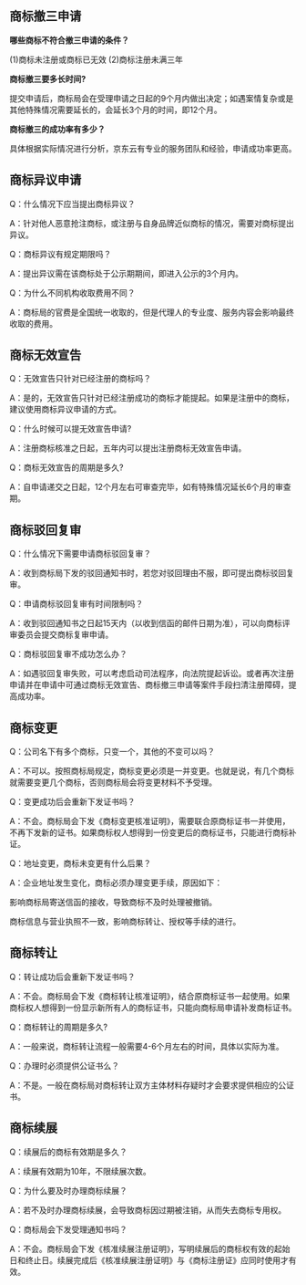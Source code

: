 ## 商标撤三申请
**哪些商标不符合撤三申请的条件？**

(1)商标未注册或商标已无效 (2)商标注册未满三年

**商标撤三要多长时间?**

提交申请后，商标局会在受理申请之日起的9个月内做出决定；如遇案情复杂或是其他特殊情况需要延长的，会延长3个月的时间，即12个月。

**商标撤三的成功率有多少？**

具体根据实际情况进行分析，京东云有专业的服务团队和经验，申请成功率更高。

## 商标异议申请

Q：什么情况下应当提出商标异议？

A：针对他人恶意抢注商标，或注册与自身品牌近似商标的情况，需要对商标提出异议。

Q：商标异议有规定期限吗？

A：提出异议需在该商标处于公示期期间，即进入公示的3个月内。

Q：为什么不同机构收取费用不同？

A：商标局的官费是全国统一收取的，但是代理人的专业度、服务内容会影响最终收取的费用。
## 商标无效宣告
Q：无效宣告只针对已经注册的商标吗？

A：是的，无效宣告只针对已经注册成功的商标才能提起。如果是注册中的商标，建议使用商标异议申请的方式。

Q：什么时候可以提无效宣告申请?

A：注册商标核准之日起，五年内可以提出注册商标无效宣告申请。

Q：商标无效宣告的周期是多久?

A：自申请递交之日起，12个月左右可审查完毕，如有特殊情况延长6个月的审查期。
## 商标驳回复审
Q：什么情况下需要申请商标驳回复审？

A：收到商标局下发的驳回通知书时，若您对驳回理由不服，即可提出商标驳回复审。

Q：申请商标驳回复审有时间限制吗？

A：收到驳回通知书之日起15天内（以收到信函的邮件日期为准），可以向商标评审委员会提交商标复审申请。

Q：商标驳回复审不成功怎么办？

A：如遇驳回复审失败，可以考虑启动司法程序，向法院提起诉讼。或者再次注册申请并在申请中可通过商标无效宣告、商标撤三申请等案件手段扫清注册障碍，提高成功率。
## 商标变更
Q：公司名下有多个商标，只变一个，其他的不变可以吗？

A：不可以。按照商标局规定，商标变更必须是一并变更。也就是说，有几个商标就需要变更几个商标，否则商标局会将变更材料不予受理。

Q：变更成功后会重新下发证书吗？

A：不会。商标局会下发《商标变更核准证明》，需要联合原商标证书一并使用，不再下发新的证书。如果商标权人想得到一份变更后的商标证书，只能进行商标补证。

Q：地址变更，商标未变更有什么后果？

A：企业地址发生变化，商标必须办理变更手续，原因如下：

影响商标局寄送信函的接收，导致商标不及时处理被撤销。

商标信息与营业执照不一致，影响商标转让、授权等手续的进行。

## 商标转让
Q：转让成功后会重新下发证书吗？

A：不会。商标局会下发《商标转让核准证明》，结合原商标证书一起使用。如果商标权人想得到一份显示新所有人的商标证书，只能向商标局申请补发商标证书。

Q：商标转让的周期是多久?

A：一般来说，商标转让流程一般需要4-6个月左右的时间，具体以实际为准。

Q：办理时必须提供公证书么？

A：不是。一般在商标局对商标转让双方主体材料存疑时才会要求提供相应的公证书。

## 商标续展
Q：续展后的商标有效期是多久？

A：续展有效期为10年，不限续展次数。

Q：为什么要及时办理商标续展？

A：若不及时办理商标续展，会导致商标因过期被注销，从而失去商标专用权。

Q：商标局会下发受理通知书吗？

A：不会。商标局会下发《核准续展注册证明》，写明续展后的商标权有效的起始日和终止日。续展完成后《核准续展注册证明》与《商标注册证》应同时使用才有效。


